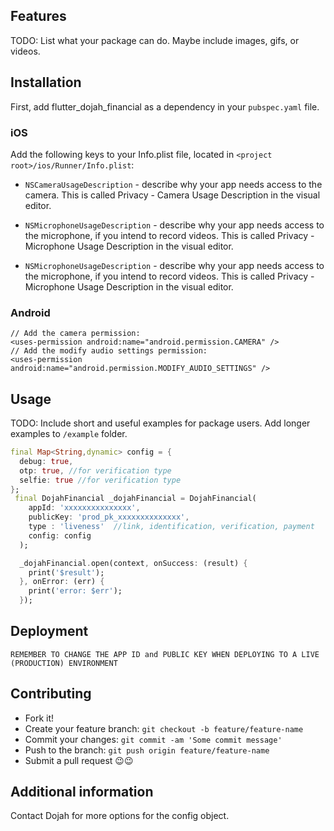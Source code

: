 
## Features

TODO: List what your package can do. Maybe include images, gifs, or videos.

## Installation

First, add flutter_dojah_financial as a dependency in your `pubspec.yaml` file.

### iOS
Add the following keys to your Info.plist file, located in `<project root>/ios/Runner/Info.plist`:

- `NSCameraUsageDescription` - describe why your app needs access to the camera. This is called Privacy - Camera Usage Description in the visual editor.

- `NSMicrophoneUsageDescription` - describe why your app needs access to the microphone, if you intend to record videos. This is called Privacy - Microphone Usage Description in the visual editor.


- `NSMicrophoneUsageDescription` - describe why your app needs access to the microphone, if you intend to record videos. This is called Privacy - Microphone Usage Description in the visual editor.


### Android
```
// Add the camera permission: 
<uses-permission android:name="android.permission.CAMERA" />
// Add the modify audio settings permission:
<uses-permission android:name="android.permission.MODIFY_AUDIO_SETTINGS" />
```


## Usage

TODO: Include short and useful examples for package users. Add longer examples
to `/example` folder. 

```dart
final Map<String,dynamic> config = {
  debug: true,
  otp: true, //for verification type
  selfie: true //for verification type
};
 final DojahFinancial _dojahFinancial = DojahFinancial(
    appId: 'xxxxxxxxxxxxxxx',
    publicKey: 'prod_pk_xxxxxxxxxxxxxx',
    type : 'liveness'  //link, identification, verification, payment
    config: config
  );

  _dojahFinancial.open(context, onSuccess: (result) {
    print('$result');
  }, onError: (err) {
    print('error: $err');
  });
```


## Deployment 

`REMEMBER TO CHANGE THE APP ID and PUBLIC KEY WHEN DEPLOYING TO A LIVE (PRODUCTION) ENVIRONMENT`


## Contributing

- Fork it!
- Create your feature branch: `git checkout -b feature/feature-name`
- Commit your changes: `git commit -am 'Some commit message'`
- Push to the branch: `git push origin feature/feature-name`
- Submit a pull request 😉😉



## Additional information

Contact Dojah for more options for the config object.
